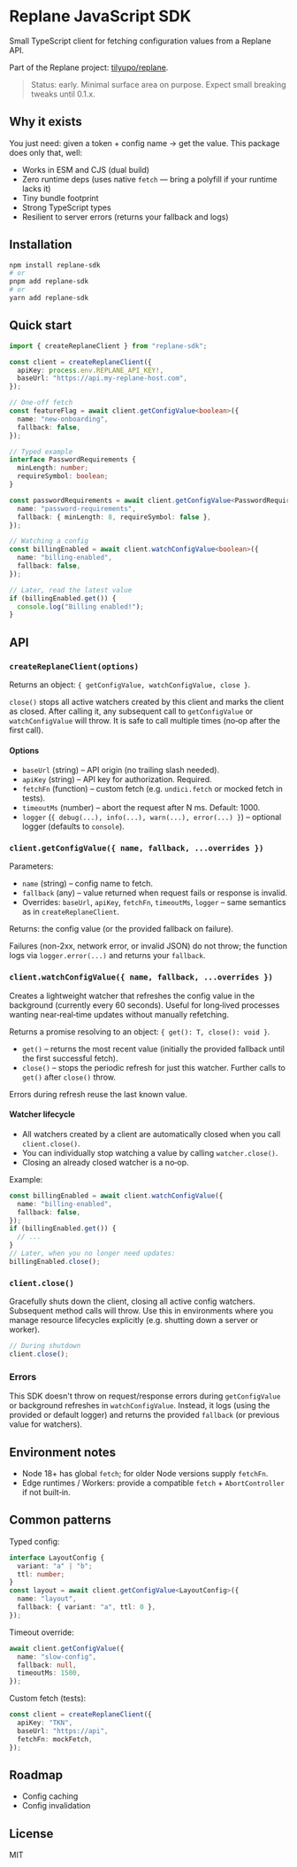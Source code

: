 # Replane JavaScript SDK

Small TypeScript client for fetching configuration values from a Replane API.

Part of the Replane project: [tilyupo/replane](https://github.com/tilyupo/replane).

> Status: early. Minimal surface area on purpose. Expect small breaking tweaks until 0.1.x.

## Why it exists

You just need: given a token + config name -> get the value. This package does only that, well:

- Works in ESM and CJS (dual build)
- Zero runtime deps (uses native `fetch` — bring a polyfill if your runtime lacks it)
- Tiny bundle footprint
- Strong TypeScript types
- Resilient to server errors (returns your fallback and logs)

## Installation

```bash
npm install replane-sdk
# or
pnpm add replane-sdk
# or
yarn add replane-sdk
```

## Quick start

```ts
import { createReplaneClient } from "replane-sdk";

const client = createReplaneClient({
  apiKey: process.env.REPLANE_API_KEY!,
  baseUrl: "https://api.my-replane-host.com",
});

// One-off fetch
const featureFlag = await client.getConfigValue<boolean>({
  name: "new-onboarding",
  fallback: false,
});

// Typed example
interface PasswordRequirements {
  minLength: number;
  requireSymbol: boolean;
}

const passwordRequirements = await client.getConfigValue<PasswordRequirements>({
  name: "password-requirements",
  fallback: { minLength: 8, requireSymbol: false },
});

// Watching a config
const billingEnabled = await client.watchConfigValue<boolean>({
  name: "billing-enabled",
  fallback: false,
});

// Later, read the latest value
if (billingEnabled.get()) {
  console.log("Billing enabled!");
}
```

## API

### `createReplaneClient(options)`

Returns an object: `{ getConfigValue, watchConfigValue, close }`.

`close()` stops all active watchers created by this client and marks the client as closed. After calling it, any subsequent call to `getConfigValue` or `watchConfigValue` will throw. It is safe to call multiple times (no‑op after the first call).

#### Options

- `baseUrl` (string) – API origin (no trailing slash needed).
- `apiKey` (string) – API key for authorization. Required.
- `fetchFn` (function) – custom fetch (e.g. `undici.fetch` or mocked fetch in tests).
- `timeoutMs` (number) – abort the request after N ms. Default: 1000.
- `logger` (`{ debug(...), info(...), warn(...), error(...) }`) – optional logger (defaults to `console`).

### `client.getConfigValue({ name, fallback, ...overrides })`

Parameters:

- `name` (string) – config name to fetch.
- `fallback` (any) – value returned when request fails or response is invalid.
- Overrides: `baseUrl`, `apiKey`, `fetchFn`, `timeoutMs`, `logger` – same semantics as in `createReplaneClient`.

Returns: the config value (or the provided fallback on failure).

Failures (non-2xx, network error, or invalid JSON) do not throw; the function logs via `logger.error(...)` and returns your `fallback`.

### `client.watchConfigValue({ name, fallback, ...overrides })`

Creates a lightweight watcher that refreshes the config value in the background (currently every 60 seconds). Useful for long‑lived processes wanting near‑real‑time updates without manually refetching.

Returns a promise resolving to an object: `{ get(): T, close(): void }`.

- `get()` – returns the most recent value (initially the provided fallback until the first successful fetch).
- `close()` – stops the periodic refresh for just this watcher. Further calls to `get()` after `close()` throw.

Errors during refresh reuse the last known value.

#### Watcher lifecycle

- All watchers created by a client are automatically closed when you call `client.close()`.
- You can individually stop watching a value by calling `watcher.close()`.
- Closing an already closed watcher is a no‑op.

Example:

```ts
const billingEnabled = await client.watchConfigValue({
  name: "billing-enabled",
  fallback: false,
});
if (billingEnabled.get()) {
  // ...
}
// Later, when you no longer need updates:
billingEnabled.close();
```

### `client.close()`

Gracefully shuts down the client, closing all active config watchers. Subsequent method calls will throw. Use this in environments where you manage resource lifecycles explicitly (e.g. shutting down a server or worker).

```ts
// During shutdown
client.close();
```

### Errors

This SDK doesn't throw on request/response errors during `getConfigValue` or background refreshes in `watchConfigValue`. Instead, it logs (using the provided or default logger) and returns the provided `fallback` (or previous value for watchers).

## Environment notes

- Node 18+ has global `fetch`; for older Node versions supply `fetchFn`.
- Edge runtimes / Workers: provide a compatible `fetch` + `AbortController` if not built‑in.

## Common patterns

Typed config:

```ts
interface LayoutConfig {
  variant: "a" | "b";
  ttl: number;
}
const layout = await client.getConfigValue<LayoutConfig>({
  name: "layout",
  fallback: { variant: "a", ttl: 0 },
});
```

Timeout override:

```ts
await client.getConfigValue({
  name: "slow-config",
  fallback: null,
  timeoutMs: 1500,
});
```

Custom fetch (tests):

```ts
const client = createReplaneClient({
  apiKey: "TKN",
  baseUrl: "https://api",
  fetchFn: mockFetch,
});
```

## Roadmap

- Config caching
- Config invalidation

## License

MIT

